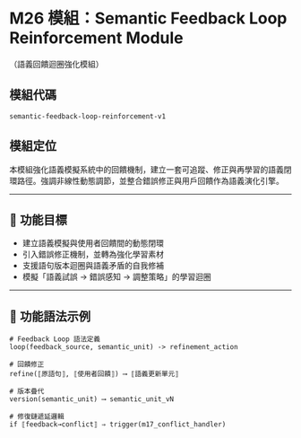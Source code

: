 # M26 模組：Semantic Feedback Loop Reinforcement Module  
（語義回饋迴圈強化模組）

## 模組代碼  
`semantic-feedback-loop-reinforcement-v1`

## 模組定位  
本模組強化語義模擬系統中的回饋機制，建立一套可追蹤、修正與再學習的語義閉環路徑。強調非線性動態調節，並整合錯誤修正與用戶回饋作為語義演化引擎。

---

## 🔁 功能目標
- 建立語義模擬與使用者回饋間的動態閉環
- 引入錯誤修正機制，並轉為強化學習素材
- 支援語句版本迴圈與語義矛盾的自我修補
- 模擬「語義試誤 → 錯誤感知 → 調整策略」的學習迴圈

---

## 📘 功能語法示例

```plaintext
# Feedback Loop 語法定義
loop(feedback_source, semantic_unit) -> refinement_action

# 回饋修正
refine(⟦原語句⟧, ⟦使用者回饋⟧) ⟶ ⟦語義更新單元⟧

# 版本疊代
version(semantic_unit) ⟶ semantic_unit_vN

# 修復鏈遞延邏輯
if ⟦feedback→conflict⟧ ⇒ trigger(m17_conflict_handler)
